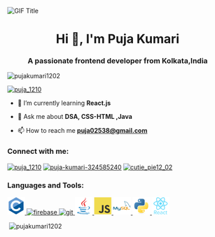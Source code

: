 ![GIF Title](https://raw.githubusercontent.com/yourusername/yourrepository/branch/path/to/your/gif.gif)




<h1 align="center">Hi 👋, I'm Puja Kumari</h1>
<h3 align="center">A passionate frontend developer from Kolkata,India</h3>

<p align="left"> <img src="https://komarev.com/ghpvc/?username=pujakumari1202&label=Profile%20views&color=0e75b6&style=flat" alt="pujakumari1202" /> </p>

<p align="left"> <a href="https://twitter.com/puja_1210" target="blank"><img src="https://img.shields.io/twitter/follow/puja_1210?logo=twitter&style=for-the-badge" alt="puja_1210" /></a> </p>

- 🌱 I’m currently learning **React.js**

- 💬 Ask me about **DSA, CSS-HTML ,Java**

- 📫 How to reach me **puja02538@gmail.com**

<h3 align="left">Connect with me:</h3>
<p align="left">
<a href="https://twitter.com/puja_1210" target="blank"><img align="center" src="https://raw.githubusercontent.com/rahuldkjain/github-profile-readme-generator/master/src/images/icons/Social/twitter.svg" alt="puja_1210" height="30" width="40" /></a>
<a href="https://linkedin.com/in/puja-kumari-324585240" target="blank"><img align="center" src="https://raw.githubusercontent.com/rahuldkjain/github-profile-readme-generator/master/src/images/icons/Social/linked-in-alt.svg" alt="puja-kumari-324585240" height="30" width="40" /></a>
<a href="https://instagram.com/cutie_pie12_02" target="blank"><img align="center" src="https://raw.githubusercontent.com/rahuldkjain/github-profile-readme-generator/master/src/images/icons/Social/instagram.svg" alt="cutie_pie12_02" height="30" width="40" /></a>
</p>

<h3 align="left">Languages and Tools:</h3>
<p align="left"> <a href="https://www.cprogramming.com/" target="_blank" rel="noreferrer"> <img src="https://raw.githubusercontent.com/devicons/devicon/master/icons/c/c-original.svg" alt="c" width="40" height="40"/> </a> <a href="https://firebase.google.com/" target="_blank" rel="noreferrer"> <img src="https://www.vectorlogo.zone/logos/firebase/firebase-icon.svg" alt="firebase" width="40" height="40"/> </a> <a href="https://git-scm.com/" target="_blank" rel="noreferrer"> <img src="https://www.vectorlogo.zone/logos/git-scm/git-scm-icon.svg" alt="git" width="40" height="40"/> </a> <a href="https://www.java.com" target="_blank" rel="noreferrer"> <img src="https://raw.githubusercontent.com/devicons/devicon/master/icons/java/java-original.svg" alt="java" width="40" height="40"/> </a> <a href="https://developer.mozilla.org/en-US/docs/Web/JavaScript" target="_blank" rel="noreferrer"> <img src="https://raw.githubusercontent.com/devicons/devicon/master/icons/javascript/javascript-original.svg" alt="javascript" width="40" height="40"/> </a> <a href="https://www.mysql.com/" target="_blank" rel="noreferrer"> <img src="https://raw.githubusercontent.com/devicons/devicon/master/icons/mysql/mysql-original-wordmark.svg" alt="mysql" width="40" height="40"/> </a> <a href="https://www.python.org" target="_blank" rel="noreferrer"> <img src="https://raw.githubusercontent.com/devicons/devicon/master/icons/python/python-original.svg" alt="python" width="40" height="40"/> </a> <a href="https://reactjs.org/" target="_blank" rel="noreferrer"> <img src="https://raw.githubusercontent.com/devicons/devicon/master/icons/react/react-original-wordmark.svg" alt="react" width="40" height="40"/> </a> </p>

<p>&nbsp;<img align="center" src="https://github-readme-stats.vercel.app/api?username=pujakumari1202&show_icons=true&locale=en" alt="pujakumari1202" /></p>

